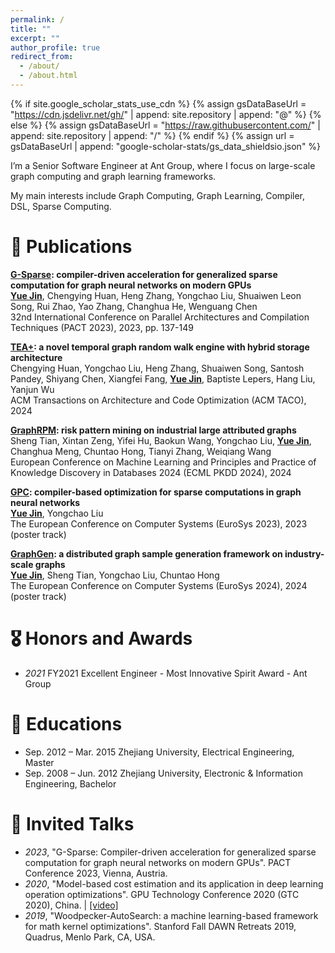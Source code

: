 ```yaml
---
permalink: /
title: ""
excerpt: ""
author_profile: true
redirect_from: 
  - /about/
  - /about.html
---
```


{% if site.google_scholar_stats_use_cdn %}
{% assign gsDataBaseUrl = "https://cdn.jsdelivr.net/gh/" | append: site.repository | append: "@" %}
{% else %}
{% assign gsDataBaseUrl = "https://raw.githubusercontent.com/" | append: site.repository | append: "/" %}
{% endif %}
{% assign url = gsDataBaseUrl | append: "google-scholar-stats/gs_data_shieldsio.json" %}

<span class='anchor' id='about-me'></span>
I’m a Senior Software Engineer at Ant Group, where I focus on large-scale graph computing and graph learning frameworks.

My main interests include Graph Computing, Graph Learning, Compiler, DSL, Sparse Computing.

<!-- 
I am currently a senior software engineer at Ant Group in Hangzhou, China, focusing on large-scale graph computing and learning. 


这是一个多行注释的示例。
它可以跨多行书写。
Markdown 不会解析这部分内容。
# 🔥 News
- *2024.06*: &nbsp;🎉🎉 Our paper "GraphRPM: Risk Pattern Mining on Industrial Large Attributed Graphs"  has got accepted by ECML PKDD 2024

-->

# 📝 Publications 
**[G-Sparse](https://jinderek.github.io/g-sparse.pdf): compiler-driven acceleration for generalized sparse computation for graph neural networks on modern GPUs**<br>
**<u>Yue Jin</u>**, Chengying Huan, Heng Zhang, Yongchao Liu, Shuaiwen Leon Song, Rui Zhao, Yao Zhang, Changhua He, Wenguang Chen<br>
32nd International Conference on Parallel Architectures and Compilation Techniques (PACT 2023), 2023, pp. 137-149<br>

**[TEA+](https://jinderek.github.io/tea+.pdf): a novel temporal graph random walk engine with hybrid storage architecture**<br>
Chengying Huan, Yongchao Liu, Heng Zhang, Shuaiwen Song, Santosh Pandey, Shiyang Chen, Xiangfei Fang, **<u>Yue Jin</u>**, Baptiste Lepers, Hang Liu, Yanjun Wu<br>
ACM Transactions on Architecture and Code Optimization (ACM TACO), 2024<br>

**[GraphRPM](https://jinderek.github.io/GraphRPM.pdf): risk pattern mining on industrial large attributed graphs**<br>
Sheng Tian, Xintan Zeng, Yifei Hu, Baokun Wang, Yongchao Liu, **<u>Yue Jin</u>**, Changhua Meng, Chuntao Hong, Tianyi Zhang, Weiqiang Wang<br>
European Conference on Machine Learning and Principles and Practice of Knowledge Discovery in Databases 2024 (ECML PKDD 2024), 2024<br>

**[GPC](https://jinderek.github.io/gpc.pdf): compiler-based optimization for sparse computations in graph neural networks**<br>
**<u>Yue Jin</u>**, Yongchao Liu<br>
The European Conference on Computer Systems (EuroSys 2023), 2023 (poster track)<br>

**[GraphGen](https://jinderek.github.io/GraphGen.pdf): a distributed graph sample generation framework on industry-scale graphs**<br>
**<u>Yue Jin</u>**, Sheng Tian, Yongchao Liu, Chuntao Hong<br>
The European Conference on Computer Systems (EuroSys 2024), 2024 (poster track)<br>

# 🎖 Honors and Awards
- *2021* FY2021 Excellent Engineer - Most Innovative Spirit Award - Ant Group

# 📖 Educations
- Sep. 2012 – Mar. 2015 Zhejiang University, Electrical Engineering, Master
- Sep. 2008 – Jun. 2012 Zhejiang University, Electronic & Information Engineering, Bachelor

# 💬 Invited Talks
- *2023*, "G-Sparse: Compiler-driven acceleration for generalized sparse computation for graph neural networks on modern GPUs". PACT Conference 2023, Vienna, Austria.
- *2020*, "Model-based cost estimation and its application in deep learning operation optimizations". GPU Technology Conference 2020 (GTC 2020), China. \| [\[video\]](https://www.nvidia.cn/on-demand/session/gtccn2020-cns20774/) 
- *2019*, "Woodpecker-AutoSearch: a machine learning-based framework for math kernel optimizations". Stanford Fall DAWN Retreats 2019, Quadrus, Menlo Park, CA, USA.

